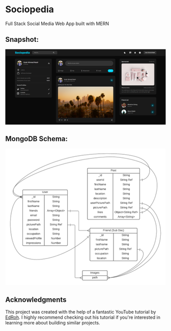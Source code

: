 # Sociopedia
Full Stack Social Media Web App built with MERN

## Snapshot:
<img src="dark_theme_ss.png" width="1200">

## MongoDB Schema:
<img src="server/sociopedia-schema.png" width="600">


## Acknowledgments

This project was created with the help of a fantastic YouTube tutorial by [EdRoh](https://youtu.be/K8YELRmUb5o?si=A-LMMf4fiOH9d71F). I highly recommend checking out his tutorial if you're interested in learning more about building similar projects.
